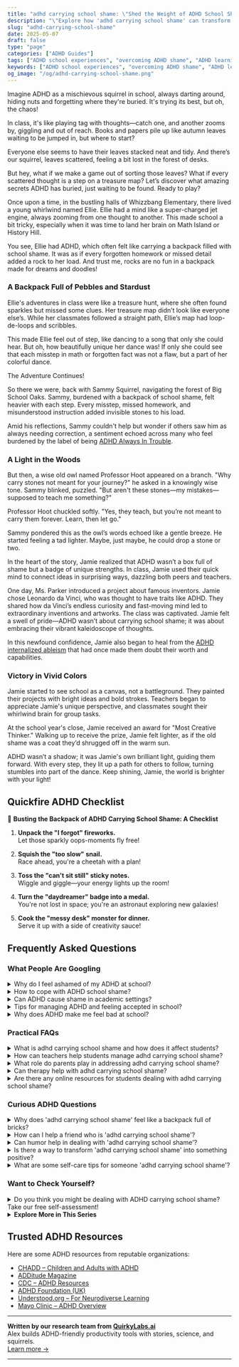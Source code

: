 ```yaml
---
title: "adhd carrying school shame: \"Shed the Weight of ADHD School Shame – Find Joy & Freedom!\""
description: "\"Explore how 'adhd carrying school shame' can transform into acceptance and joy. Dive into a cozy, playful blog that makes you feel seen and uplifted. Join us!\""
slug: "adhd-carrying-school-shame"
date: 2025-05-07
draft: false
type: "page"
categories: ["ADHD Guides"]
tags: ["ADHD school experiences", "overcoming ADHD shame", "ADHD learning strategies", "adult ADHD support", "playful ADHD coping", "ADHD emotional resilience", "ADHD self-acceptance"]
keywords: ["ADHD school experiences", "overcoming ADHD shame", "ADHD learning strategies", "adult ADHD support", "playful ADHD coping", "ADHD emotional resilience", "ADHD self-acceptance"]
og_image: "/og/adhd-carrying-school-shame.png"
---
```


Imagine ADHD as a mischievous squirrel in school, always darting around, hiding nuts and forgetting where they're buried. It's trying its best, but oh, the chaos!

In class, it's like playing tag with thoughts—catch one, and another zooms by, giggling and out of reach. Books and papers pile up like autumn leaves waiting to be jumped in, but where to start?

Everyone else seems to have their leaves stacked neat and tidy. And there’s our squirrel, leaves scattered, feeling a bit lost in the forest of desks.

But hey, what if we make a game out of sorting those leaves? What if every scattered thought is a step on a treasure map? Let’s discover what amazing secrets ADHD has buried, just waiting to be found. Ready to play?

Once upon a time, in the bustling halls of Whizzbang Elementary, there lived a young whirlwind named Ellie. Ellie had a mind like a super-charged jet engine, always zooming from one thought to another. This made school a bit tricky, especially when it was time to land her brain on Math Island or History Hill.

You see, Ellie had ADHD, which often felt like carrying a backpack filled with school shame. It was as if every forgotten homework or missed detail added a rock to her load. And trust me, rocks are no fun in a backpack made for dreams and doodles!

### A Backpack Full of Pebbles and Stardust

Ellie's adventures in class were like a treasure hunt, where she often found sparkles but missed some clues. Her treasure map didn’t look like everyone else’s. While her classmates followed a straight path, Ellie’s map had loop-de-loops and scribbles. 

This made Ellie feel out of step, like dancing to a song that only she could hear. But oh, how beautifully unique her dance was! If only she could see that each misstep in math or forgotten fact was not a flaw, but a part of her colorful dance.

The Adventure Continues!

So there we were, back with Sammy Squirrel, navigating the forest of Big School Oaks. Sammy, burdened with a backpack of school shame, felt heavier with each step. Every misstep, missed homework, and misunderstood instruction added invisible stones to his load.

Amid his reflections, Sammy couldn't help but wonder if others saw him as always needing correction, a sentiment echoed across many who feel burdened by the label of being [ADHD Always In Trouble](/pages/adhd-always-in-trouble/).

### A Light in the Woods

But then, a wise old owl named Professor Hoot appeared on a branch. "Why carry stones not meant for your journey?" he asked in a knowingly wise tone. Sammy blinked, puzzled. "But aren't these stones—my mistakes—supposed to teach me something?"

Professor Hoot chuckled softly. "Yes, they teach, but you’re not meant to carry them forever. Learn, then let go."

Sammy pondered this as the owl’s words echoed like a gentle breeze. He started feeling a tad lighter. Maybe, just maybe, he could drop a stone or two.

In the heart of the story, Jamie realized that ADHD wasn’t a box full of shame but a badge of unique strengths. In class, Jamie used their quick mind to connect ideas in surprising ways, dazzling both peers and teachers.

One day, Ms. Parker introduced a project about famous inventors. Jamie chose Leonardo da Vinci, who was thought to have traits like ADHD. They shared how da Vinci’s endless curiosity and fast-moving mind led to extraordinary inventions and artworks. The class was captivated. Jamie felt a swell of pride—ADHD wasn’t about carrying school shame; it was about embracing their vibrant kaleidoscope of thoughts.

In this newfound confidence, Jamie also began to heal from the [ADHD internalized ableism](/pages/adhd-internalized-ableism/) that had once made them doubt their worth and capabilities.

### Victory in Vivid Colors

Jamie started to see school as a canvas, not a battleground. They painted their projects with bright ideas and bold strokes. Teachers began to appreciate Jamie's unique perspective, and classmates sought their whirlwind brain for group tasks.

At the school year's close, Jamie received an award for "Most Creative Thinker." Walking up to receive the prize, Jamie felt lighter, as if the old shame was a coat they’d shrugged off in the warm sun.

ADHD wasn’t a shadow; it was Jamie's own brilliant light, guiding them forward. With every step, they lit up a path for others to follow, turning stumbles into part of the dance. Keep shining, Jamie, the world is brighter with your light!

## Quickfire ADHD Checklist

🎒 **Busting the Backpack of ADHD Carrying School Shame: A Checklist**

1. **Unpack the "I forgot" fireworks.**  
   Let those sparkly oops-moments fly free!

2. **Squish the "too slow" snail.**  
   Race ahead, you're a cheetah with a plan!

3. **Toss the "can't sit still" sticky notes.**  
   Wiggle and giggle—your energy lights up the room!

4. **Turn the "daydreamer" badge into a medal.**  
   You're not lost in space; you're an astronaut exploring new galaxies!

5. **Cook the "messy desk" monster for dinner.**  
   Serve it up with a side of creativity sauce!

## Frequently Asked Questions



### What People Are Googling

<details><summary>Why do I feel ashamed of my ADHD at school?</summary><p>It’s really common to feel that way, and it’s okay to acknowledge those feelings. School environments often emphasize certain ways of learning and working that might not align perfectly with how your ADHD brain thrives. This mismatch can sometimes make you feel out of step or different from your peers. Remember, your ADHD also comes with unique strengths, and embracing those can help you see your incredible value just as you are.</p></details>
<details><summary>How to cope with ADHD school shame?</summary><p>Dealing with school shame when you have ADHD can feel really tough, but remember, you're not alone in this. A good start is to recognize your unique strengths and remind yourself that everyone has their own challenges—it's what makes us human. Try to talk about your feelings with someone you trust, like a friend, family member, or teacher who understands. They can offer support and perspective. Also, setting small, achievable goals each day can help build your confidence and show you just how capable you really are.</p></details>
<details><summary>Can ADHD cause shame in academic settings?</summary><p>Absolutely, and you're not alone in feeling this way. Many with ADHD experience shame in academic settings, often stemming from challenges like keeping up with deadlines, maintaining focus, or following detailed instructions. It's important to remember that these difficulties are not a reflection of your intelligence or capability. Embracing strategies that cater to your unique learning style can help reduce these feelings, and reaching out for support from understanding peers or educators can make a significant difference.</p></details>
<details><summary>Tips for managing ADHD and feeling accepted in school?</summary><p>Absolutely, navigating school with ADHD can be a unique journey, but remember, you're not alone! A great tip is to create a daily planner that breaks down your tasks into manageable chunks; this can help you keep track of assignments and deadlines without feeling overwhelmed. Also, don't hesitate to reach out for support—teachers and school counselors can be fantastic allies. Lastly, try to connect with peers or groups who understand and share similar experiences; feeling understood and accepted is so important, and such connections can be incredibly affirming.</p></details>
<details><summary>Why does ADHD make me feel bad at school?</summary><p>Oh, feeling out of step in school when you have ADHD is quite common, and it's really understandable. School environments often emphasize structure, long periods of focus, and a specific pace of learning, which can clash with the way your vibrant brain works. Your ADHD brain is wired to seek out novelty and can be wonderfully creative, meaning traditional settings might not always play to your strengths. Remember, it’s not a reflection of your capabilities or potential; it’s just about finding the right strategies and supports that work with your unique way of processing the world.</p></details>



### Practical FAQs

<details><summary>What is adhd carrying school shame and how does it affect students?</summary><p>ADHD carrying school shame refers to the emotional burden that students with ADHD often carry due to past negative experiences in educational settings. This can include feelings of embarrassment or guilt stemming from struggles with attention, organization, or meeting traditional academic expectations. These feelings can linger and impact a student's self-esteem and motivation. It's really important to approach these experiences with a lot of compassion and understanding, as acknowledging and addressing this shame can be a big step towards empowering students with ADHD to embrace their unique strengths and learning styles.</p></details>
<details><summary>How can teachers help students manage adhd carrying school shame?</summary><p>Absolutely, teachers play a crucial role in nurturing a supportive environment. One powerful approach is for teachers to emphasize strengths and celebrate unique contributions, which can help students with ADHD recognize their own value beyond academic challenges. Additionally, setting up clear, consistent routines and providing one-on-one check-ins can make school feel more manageable and less overwhelming. By actively working to understand each student’s individual needs and adapting methods accordingly, teachers can significantly alleviate feelings of shame and boost confidence.</p></details>
<details><summary>What role do parents play in addressing adhd carrying school shame?</summary><p>Parents play a crucial and comforting role in addressing school shame associated with ADHD. By offering a nurturing environment at home, parents can help buffer the negative experiences their child might encounter at school. They can advocate for their child's needs, ensuring that educational accommodations are in place and that the school environment is supportive and understanding. Most importantly, through open conversations and unwavering support, parents can help their child understand and embrace their ADHD, reinforcing that their unique way of thinking is not only accepted but celebrated.</p></details>
<details><summary>Can therapy help with adhd carrying school shame?</summary><p>Absolutely, therapy can be a great resource for dealing with the feelings of shame that sometimes come with ADHD, especially from school experiences. Speaking with a therapist can help you unpack those feelings and learn strategies to reframe your thoughts about your academic past. It's really about creating a new narrative that emphasizes your strengths and unique ways of processing information. Many find it incredibly relieving to share their experiences in a supportive environment and discover that they're not alone in these challenges.</p></details>
<details><summary>Are there any online resources for students dealing with adhd carrying school shame?</summary><p>Absolutely, there are several warm and supportive online resources tailored specifically for students like you navigating school with ADHD. Websites like ADDitude Magazine offer not only expert articles but also webinars and forums where you can connect with peers who understand exactly what you're going through. Another great resource is the CHADD (Children and Adults with Attention-Deficit/Hyperactivity Disorder) website, which provides a wealth of information on managing ADHD, including strategies for dealing with school-related challenges. Remember, you're not alone in this journey, and reaching out to these communities can offer both practical advice and a comforting sense of solidarity.</p></details>



### Curious ADHD Questions

<details><summary>Why does 'adhd carrying school shame' feel like a backpack full of bricks?</summary><p>Oh, that feeling is all too familiar and truly weighs heavy, doesn't it? When you have ADHD, the challenges of keeping up with schoolwork, meeting expectations, and managing deadlines can often lead to feelings of shame or inadequacy, just like carrying an invisible backpack full of bricks. It's important to remember that this weight isn't a reflection of your capabilities or worth; it's just that your brain works a bit differently in how it handles tasks and processes information. Recognizing this can be your first step towards setting down that heavy load and finding strategies that work better for you, turning that cumbersome backpack into a tool kit that supports your unique way of learning and interacting with the world.</p></details>
<details><summary>How can I help a friend who is 'adhd carrying school shame'?</summary><p>It's wonderful that you want to support your friend! A cozy start could be simply listening to them share their feelings without judgment. This can be very comforting. Encourage them by highlighting their strengths and the unique perspectives they bring to the table. Sometimes, offering to help with organization or study strategies can also be a practical way to lighten their load. Remember, your understanding and patience can make a world of difference to your friend.</p></details>
<details><summary>Can humor help in dealing with 'adhd carrying school shame'?</summary><p>Absolutely, humor can be a wonderful tool in managing the feelings of shame that often come with ADHD, especially past school experiences. It allows you to take a step back and view those struggles through a softer, more forgiving lens. Laughing about the quirks and mishaps can reduce their weight and make the memories less daunting. Plus, sharing a chuckle with others who understand can really strengthen your sense of connection and support.</p></details>
<details><summary>Is there a way to transform 'adhd carrying school shame' into something positive?</summary><p>Absolutely, transforming feelings of school-related shame into something positive is entirely possible, and it's a beautiful journey of self-acceptance and growth. Begin by recognizing that ADHD is a part of who you are, not a flaw, and it brings unique strengths such as creativity, empathy, and the ability to think outside the box. Use these strengths as a foundation to build new, positive narratives about your learning experiences. Surround yourself with supportive people who understand ADHD, and consider reaching out to a coach or a therapist who can help you reframe past experiences and celebrate your unique way of engaging with the world. You're not alone, and there's so much potential in your unique perspective!</p></details>
<details><summary>What are some self-care tips for someone 'adhd carrying school shame'?</summary><p>Absolutely, carrying around that school shame can feel so heavy, but it's wonderful that you're looking at ways to take care of yourself. One helpful tip is to create a small, soothing ritual for yourself each day – maybe a warm cup of tea in the evening or a few minutes with a favorite book or podcast. It’s also beneficial to set aside time to reflect on your achievements, no matter how small they seem; keeping a 'success journal' can be a gentle way to remind yourself of your strengths. Lastly, consider connecting with a community or group that understands ADHD; sharing experiences and feeling understood can be incredibly healing. You're doing great by taking these steps!</p></details>



### Want to Check Yourself?

<details><summary>Do you think you might be dealing with ADHD carrying school shame? Take our free self-assessment!</summary><p>Absolutely, it sounds like you're taking a brave step towards understanding more about yourself! Our free self-assessment is a gentle and supportive tool designed to help you explore your experiences, particularly if they relate to feelings of shame or struggles you’ve faced in school settings. Remember, this is a no-pressure situation, just a path to greater self-awareness. Take your time with it, and be kind to yourself throughout the process.</p></details>

<script type="application/ld+json">
{
  "@context": "https://schema.org",
  "@type": "FAQPage",
  "mainEntity": [
    {
      "@type": "Question",
      "name": "Why do I feel ashamed of my ADHD at school?",
      "acceptedAnswer": {
        "@type": "Answer",
        "text": "It\u2019s really common to feel that way, and it\u2019s okay to acknowledge those feelings. School environments often emphasize certain ways of learning and working that might not align perfectly with how your ADHD brain thrives. This mismatch can sometimes make you feel out of step or different from your peers. Remember, your ADHD also comes with unique strengths, and embracing those can help you see your incredible value just as you are."
      }
    },
    {
      "@type": "Question",
      "name": "How to cope with ADHD school shame?",
      "acceptedAnswer": {
        "@type": "Answer",
        "text": "Dealing with school shame when you have ADHD can feel really tough, but remember, you're not alone in this. A good start is to recognize your unique strengths and remind yourself that everyone has their own challenges\u2014it's what makes us human. Try to talk about your feelings with someone you trust, like a friend, family member, or teacher who understands. They can offer support and perspective. Also, setting small, achievable goals each day can help build your confidence and show you just how capable you really are."
      }
    },
    {
      "@type": "Question",
      "name": "Can ADHD cause shame in academic settings?",
      "acceptedAnswer": {
        "@type": "Answer",
        "text": "Absolutely, and you're not alone in feeling this way. Many with ADHD experience shame in academic settings, often stemming from challenges like keeping up with deadlines, maintaining focus, or following detailed instructions. It's important to remember that these difficulties are not a reflection of your intelligence or capability. Embracing strategies that cater to your unique learning style can help reduce these feelings, and reaching out for support from understanding peers or educators can make a significant difference."
      }
    },
    {
      "@type": "Question",
      "name": "Tips for managing ADHD and feeling accepted in school?",
      "acceptedAnswer": {
        "@type": "Answer",
        "text": "Absolutely, navigating school with ADHD can be a unique journey, but remember, you're not alone! A great tip is to create a daily planner that breaks down your tasks into manageable chunks; this can help you keep track of assignments and deadlines without feeling overwhelmed. Also, don't hesitate to reach out for support\u2014teachers and school counselors can be fantastic allies. Lastly, try to connect with peers or groups who understand and share similar experiences; feeling understood and accepted is so important, and such connections can be incredibly affirming."
      }
    },
    {
      "@type": "Question",
      "name": "Why does ADHD make me feel bad at school?",
      "acceptedAnswer": {
        "@type": "Answer",
        "text": "Oh, feeling out of step in school when you have ADHD is quite common, and it's really understandable. School environments often emphasize structure, long periods of focus, and a specific pace of learning, which can clash with the way your vibrant brain works. Your ADHD brain is wired to seek out novelty and can be wonderfully creative, meaning traditional settings might not always play to your strengths. Remember, it\u2019s not a reflection of your capabilities or potential; it\u2019s just about finding the right strategies and supports that work with your unique way of processing the world."
      }
    }
  ]
}
</script>
<script type="application/ld+json">
{
  "@context": "https://schema.org",
  "@type": "Article",
  "author": {
    "@type": "Person",
    "name": "QuirkyLabs",
    "url": "https://quirkylabs.ai/about"
  },
  "headline": "adhd carrying school shame: \"Shed the Weight of ADHD School Shame \u2013 Find Joy & Freedom!\"",
  "mainEntityOfPage": "https://blog.quirkylabs.ai/pages/adhd-carrying-school-shame/",
  "datePublished": "2025-05-07"
}
</script>
<script type="application/ld+json">
{
  "@context": "https://schema.org",
  "@type": "BreadcrumbList",
  "itemListElement": [
    {
      "@type": "ListItem",
      "position": 1,
      "name": "Home",
      "item": "https://quirkylabs.ai/"
    },
    {
      "@type": "ListItem",
      "position": 2,
      "name": "Blog",
      "item": "https://blog.quirkylabs.ai/"
    },
    {
      "@type": "ListItem",
      "position": 3,
      "name": "adhd carrying school shame: \"Shed the Weight of ADHD School Shame \u2013 Find Joy & Freedom!\"",
      "item": "https://blog.quirkylabs.ai/pages/adhd-carrying-school-shame/"
    }
  ]
}
</script>

<details>
<summary><strong>Explore More in This Series</strong></summary>

- [Adhd Childhood Labels](/pages/adhd-childhood-labels/)
- [Adhd Afraid Of Being Seen](/pages/adhd-afraid-of-being-seen/)
- [Adhd Failure Identity](/pages/adhd-failure-identity/)
- [Adhd Feel Lazy](/pages/adhd-feel-lazy/)
- [Adhd Labeled As Disruptive](/pages/adhd-labeled-as-disruptive/)
- [Adhd Low Self Worth](/pages/adhd-low-self-worth/)
- [Adhd Silent Struggles](/pages/adhd-silent-struggles/)
- [Adhd People Think Im Stupid](/pages/adhd-people-think-im-stupid/)
</details>



## Trusted ADHD Resources

Here are some ADHD resources from reputable organizations:

- [CHADD – Children and Adults with ADHD](https://chadd.org)
- [ADDitude Magazine](https://www.additudemag.com)
- [CDC – ADHD Resources](https://www.cdc.gov/ncbddd/adhd)
- [ADHD Foundation (UK)](https://www.adhdfoundation.org.uk)
- [Understood.org – For Neurodiverse Learning](https://www.understood.org)
- [Mayo Clinic – ADHD Overview](https://www.mayoclinic.org/diseases-conditions/adhd)


---

**Written by our research team from [QuirkyLabs.ai](https://quirkylabs.ai)**  
Alex builds ADHD-friendly productivity tools with stories, science, and squirrels.  
[Learn more →](https://quirkylabs.ai)

---